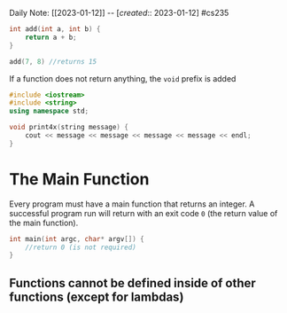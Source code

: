 Daily Note: [[2023-01-12]] -- [*created*:: 2023-01-12] #cs235 

```cpp
int add(int a, int b) {
	return a + b;
}

add(7, 8) //returns 15
```
If a function does not return anything, the `void` prefix is added
```cpp
#include <iostream>
#include <string>
using namespace std;

void print4x(string message) {
	cout << message << message << message << message << endl;
}
```

# The Main Function
Every program must have a main function that returns an integer. A successful program run will return with an exit code `0` (the return value of the main function).
```cpp
int main(int argc, char* argv[]) {
	//return 0 (is not required)
}
```

## Functions cannot be defined inside of other functions (except for lambdas)